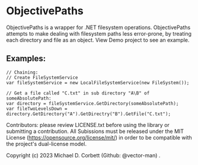 # ObjectivePaths
ObjectivePaths is a wrapper for .NET filesystem operations. ObjectivePaths attempts to make dealing with filesystem paths less error-prone, by treating each directory and file as an object. View Demo project to see an example.

## Examples:
    // Chaining:
    // Create FileSystemService
    var fileSystemService = new LocalFileSystemService(new FileSystem());
    
    // Get a file called "C.txt" in sub directory "A\B" of someAbsolutePath:
    var directory = fileSystemService.GetDirectory(someAbsolutePath);
    var fileTwoLevelsDown = directory.GetDirectory("A").GetDirectry("B").GetFile("C.txt");
    

Contributors: please review LICENSE.txt before using the library or submitting a contribution. All Subissions must be released under the MIT License (https://opensource.org/license/mit/) in order to be compatible with the project's dual-license model.

Copyright (c) 2023 Michael D. Corbett (Github: @vector-man) .
